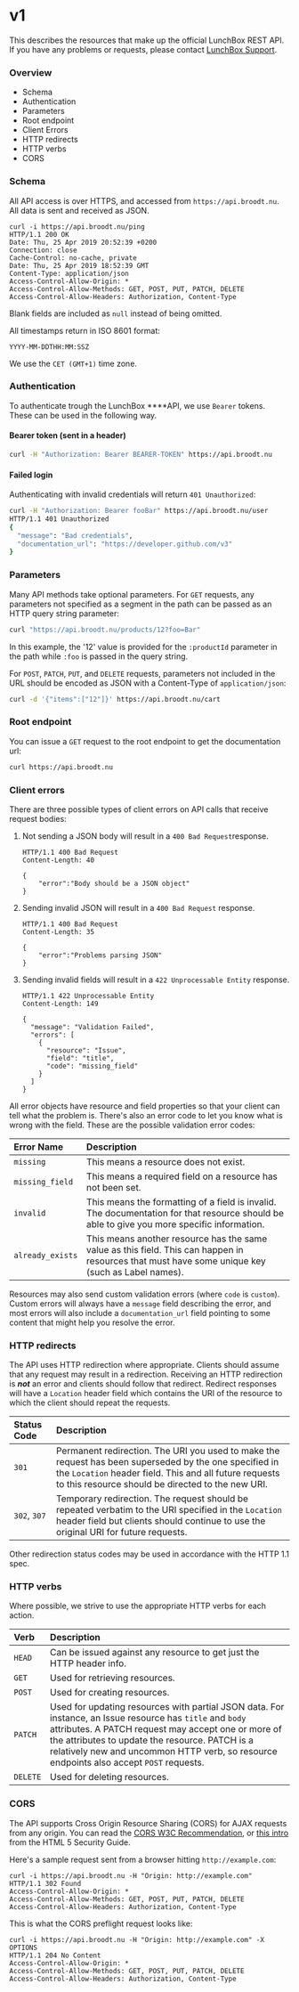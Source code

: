 # v1

This describes the resources that make up the official LunchBox REST API. If you have any problems or requests, please contact [LunchBox Support](https://lunchbox.nl/contact).

### Overview

* Schema
* Authentication
* Parameters
* Root endpoint
* Client Errors
* HTTP redirects
* HTTP verbs
* CORS

### Schema

All API access is over HTTPS, and accessed from `https://api.broodt.nu`. All data is sent and received as JSON.

```http
curl -i https://api.broodt.nu/ping
HTTP/1.1 200 OK
Date: Thu, 25 Apr 2019 20:52:39 +0200
Connection: close
Cache-Control: no-cache, private
Date: Thu, 25 Apr 2019 18:52:39 GMT
Content-Type: application/json
Access-Control-Allow-Origin: *
Access-Control-Allow-Methods: GET, POST, PUT, PATCH, DELETE
Access-Control-Allow-Headers: Authorization, Content-Type
```

Blank fields are included as `null` instead of being omitted.

All timestamps return in ISO 8601 format:

```text
YYYY-MM-DDTHH:MM:SSZ
```

We use the `CET (GMT+1)` time zone.

### Authentication

To authenticate trough the LunchBox  ****API, we use `Bearer` tokens. These can be used in the following way.

#### Bearer token \(sent in a header\)

```bash
curl -H "Authorization: Bearer BEARER-TOKEN" https://api.broodt.nu
```

#### Failed login

Authenticating with invalid credentials will return `401 Unauthorized`:

```bash
curl -H "Authorization: Bearer fooBar" https://api.broodt.nu/user
HTTP/1.1 401 Unauthorized
{
  "message": "Bad credentials",
  "documentation_url": "https://developer.github.com/v3"
}
```

### Parameters

Many API methods take optional parameters. For `GET` requests, any parameters not specified as a segment in the path can be passed as an HTTP query string parameter:

```bash
curl "https://api.broodt.nu/products/12?foo=Bar"
```

In this example, the '12' value is provided for the `:productId` parameter in the path while `:foo` is passed in the query string.

For `POST`, `PATCH`, `PUT`, and `DELETE` requests, parameters not included in the URL should be encoded as JSON with a Content-Type of `application/json`:

```bash
curl -d '{"items":["12"]}' https://api.broodt.nu/cart
```

### Root endpoint

You can issue a `GET` request to the root endpoint to get the documentation url:

```bash
curl https://api.broodt.nu
```

### Client errors

There are three possible types of client errors on API calls that receive request bodies:

1. Not sending a JSON body will result in a `400 Bad Request`response.

   ```http
   HTTP/1.1 400 Bad Request
   Content-Length: 40

   {
       "error":"Body should be a JSON object"
   }
   ```

2. Sending invalid JSON will result in a `400 Bad Request` response.

   ```http
   HTTP/1.1 400 Bad Request
   Content-Length: 35

   {
       "error":"Problems parsing JSON"
   }
   ```

3. Sending invalid fields will result in a `422 Unprocessable Entity` response.

   ```http
   HTTP/1.1 422 Unprocessable Entity
   Content-Length: 149

   {
     "message": "Validation Failed",
     "errors": [
       {
         "resource": "Issue",
         "field": "title",
         "code": "missing_field"
       }
     ]
   }
   ```

All error objects have resource and field properties so that your client can tell what the problem is. There's also an error code to let you know what is wrong with the field. These are the possible validation error codes:

| Error Name | Description |
| :--- | :--- |
| `missing` | This means a resource does not exist. |
| `missing_field` | This means a required field on a resource has not been set. |
| `invalid` | This means the formatting of a field is invalid. The documentation for that resource should be able to give you more specific information. |
| `already_exists` | This means another resource has the same value as this field. This can happen in resources that must have some unique key \(such as Label names\). |

Resources may also send custom validation errors \(where `code` is `custom`\). Custom errors will always have a `message` field describing the error, and most errors will also include a `documentation_url` field pointing to some content that might help you resolve the error.

### HTTP redirects

The API uses HTTP redirection where appropriate. Clients should assume that any request may result in a redirection. Receiving an HTTP redirection is _**not**_ an error and clients should follow that redirect. Redirect responses will have a `Location` header field which contains the URI of the resource to which the client should repeat the requests.

| Status Code | Description |
| :--- | :--- |
| `301` | Permanent redirection. The URI you used to make the request has been superseded by the one specified in the `Location` header field. This and all future requests to this resource should be directed to the new URI. |
| `302`, `307` | Temporary redirection. The request should be repeated verbatim to the URI specified in the `Location` header field but clients should continue to use the original URI for future requests. |

Other redirection status codes may be used in accordance with the HTTP 1.1 spec.

### HTTP verbs

Where possible, we strive to use the appropriate HTTP verbs for each action.

| Verb | Description |
| :--- | :--- |
| `HEAD` | Can be issued against any resource to get just the HTTP header info. |
| `GET` | Used for retrieving resources. |
| `POST` | Used for creating resources. |
| `PATCH` | Used for updating resources with partial JSON data. For instance, an Issue resource has `title` and `body` attributes. A PATCH request may accept one or more of the attributes to update the resource. PATCH is a relatively new and uncommon HTTP verb, so resource endpoints also accept `POST` requests. |
| `DELETE` | Used for deleting resources. |

### CORS

The API supports Cross Origin Resource Sharing \(CORS\) for AJAX requests from any origin. You can read the [CORS W3C Recommendation](http://www.w3.org/TR/cors/), or [this intro](http://code.google.com/p/html5security/wiki/CrossOriginRequestSecurity) from the HTML 5 Security Guide.

Here's a sample request sent from a browser hitting `http://example.com`:

```http
curl -i https://api.broodt.nu -H "Origin: http://example.com"
HTTP/1.1 302 Found
Access-Control-Allow-Origin: *
Access-Control-Allow-Methods: GET, POST, PUT, PATCH, DELETE
Access-Control-Allow-Headers: Authorization, Content-Type
```

This is what the CORS preflight request looks like:

```http
curl -i https://api.broodt.nu -H "Origin: http://example.com" -X OPTIONS
HTTP/1.1 204 No Content
Access-Control-Allow-Origin: *
Access-Control-Allow-Methods: GET, POST, PUT, PATCH, DELETE
Access-Control-Allow-Headers: Authorization, Content-Type
```





